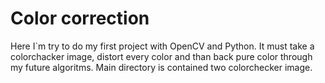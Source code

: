 # Color correction
Here I`m try to do my first project with OpenCV and Python.
It must take a colorchacker image, distort every color and than back pure color through my future algoritms.
Main directory is contained two colorchecker image.
